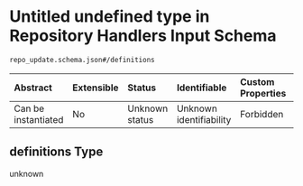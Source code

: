 # Untitled undefined type in Repository Handlers Input Schema

```txt
repo_update.schema.json#/definitions
```



| Abstract            | Extensible | Status         | Identifiable            | Custom Properties | Additional Properties | Access Restrictions | Defined In                                                                           |
| :------------------ | :--------- | :------------- | :---------------------- | :---------------- | :-------------------- | :------------------ | :----------------------------------------------------------------------------------- |
| Can be instantiated | No         | Unknown status | Unknown identifiability | Forbidden         | Allowed               | none                | [repo-update.schema.json*](docs/repo-update.schema.json "open original schema") |

## definitions Type

unknown
